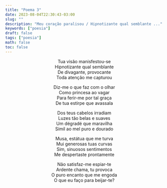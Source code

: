 ```yaml
---
title: "Poema 3"
date: 2023-08-04T22:30:43-03:00
slug: ""
description: "Meu coração paralisou / Hipnotizante qual semblante ..."
keywords: ["poesia"]
draft: false
tags: ["poesia"]
math: false
toc: false
---
```


<div style="text-align: center">
Tua visão manisfestou-se<br>
Hipnotizante qual semblante<br>
De divagante, provocante<br>
Toda atenção me capturou<br>

Diz-me o que faz com o olhar<br>
Como princesa ao vagar<br>
Para ferir-me por tal graça<br>
De tua estirpe que avassala<br>

Dos teus cabelos irradiam<br>
Luzes tão belas e suaves<br>
Um dégradé que maravilha<br>
Símil ao mel puro e dourado<br>

Musa, estátua que me turva<br>
Mui generosas tuas curvas<br>
Sim, sinuosos sentimentos<br>
Me despertaste prontamente<br>

Não satisfaz-me espiar-te<br>
Ardente chama, tu provoca<br>
O puro encanto que me engoda<br>
O que eu faço para beijar-te?<br>
</div>
